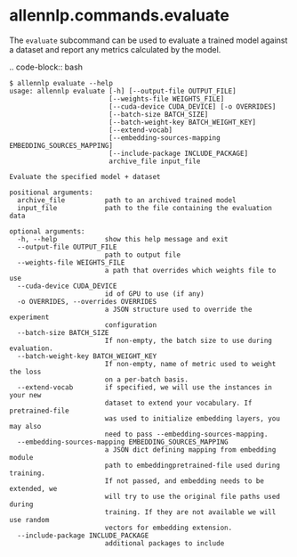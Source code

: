 # allennlp.commands.evaluate

The ``evaluate`` subcommand can be used to
evaluate a trained model against a dataset
and report any metrics calculated by the model.

.. code-block:: bash

    $ allennlp evaluate --help
    usage: allennlp evaluate [-h] [--output-file OUTPUT_FILE]
                             [--weights-file WEIGHTS_FILE]
                             [--cuda-device CUDA_DEVICE] [-o OVERRIDES]
                             [--batch-size BATCH_SIZE]
                             [--batch-weight-key BATCH_WEIGHT_KEY]
                             [--extend-vocab]
                             [--embedding-sources-mapping EMBEDDING_SOURCES_MAPPING]
                             [--include-package INCLUDE_PACKAGE]
                             archive_file input_file

    Evaluate the specified model + dataset

    positional arguments:
      archive_file          path to an archived trained model
      input_file            path to the file containing the evaluation data

    optional arguments:
      -h, --help            show this help message and exit
      --output-file OUTPUT_FILE
                            path to output file
      --weights-file WEIGHTS_FILE
                            a path that overrides which weights file to use
      --cuda-device CUDA_DEVICE
                            id of GPU to use (if any)
      -o OVERRIDES, --overrides OVERRIDES
                            a JSON structure used to override the experiment
                            configuration
      --batch-size BATCH_SIZE
                            If non-empty, the batch size to use during evaluation.
      --batch-weight-key BATCH_WEIGHT_KEY
                            If non-empty, name of metric used to weight the loss
                            on a per-batch basis.
      --extend-vocab        if specified, we will use the instances in your new
                            dataset to extend your vocabulary. If pretrained-file
                            was used to initialize embedding layers, you may also
                            need to pass --embedding-sources-mapping.
      --embedding-sources-mapping EMBEDDING_SOURCES_MAPPING
                            a JSON dict defining mapping from embedding module
                            path to embeddingpretrained-file used during training.
                            If not passed, and embedding needs to be extended, we
                            will try to use the original file paths used during
                            training. If they are not available we will use random
                            vectors for embedding extension.
      --include-package INCLUDE_PACKAGE
                            additional packages to include

